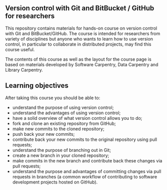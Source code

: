 ## Version control with Git and BitBucket / GitHub for researchers

This repository contains materials for hands-on course on version control with Git and BitBucket/GitHub. The course is intended for researchers from variety of disciplines but anyone who wants to learn how to use version control, in particular to collaborate in distributed projects, may find this course useful.

The contents of this course as well as the layout for the course page is based on materials developed by Software Carpentry, Data Carpentry and Library Carpentry.

## Learning objectives

After taking this course you should be able to:
* understand the purpose of using version control;
* understand the advantages of using version control;
* have a solid overview of what version control allows you to do;
* fork and clone an existing repository from GitHub;
* make new commits to the cloned repository;
* push back your new commits;
* contribute back your new commits to the original repository using pull requests;
* understand the purpose of branching out in Git;
* create a new branch in your cloned repository;
* make commits in the new branch and contribute back these changes via pull requests;
* understand the purpose and advantages of committing changes via pull requests in branches (a common workflow of contributing to software development projects hosted on GitHub).

